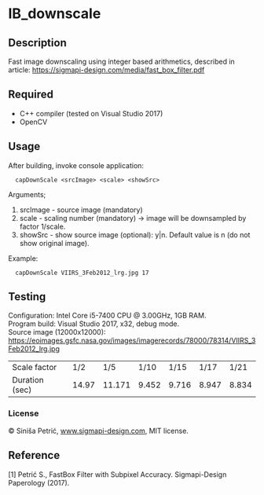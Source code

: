 # IB_downscale
## Description
Fast image downscaling using integer based arithmetics, described in article:
https://sigmapi-design.com/media/fast_box_filter.pdf
## Required
- C++ compiler (tested on Visual Studio 2017) 
- OpenCV
## Usage
After building, invoke console application:

      capDownScale <srcImage> <scale> <showSrc>
Arguments;
 1. srcImage - source image (mandatory)
 2. scale - scaling number (mandatory) -> image will be downsampled by factor 1/scale.
 3. showSrc - show source image (optional): y|n. Default value is n (do not show original image). 
 
Example:

      capDownScale VIIRS_3Feb2012_lrg.jpg 17     
## Testing
Configuration: Intel Core i5-7400 CPU @ 3.00GHz, 1GB RAM.  
Program build: Visual Studio 2017, x32, debug mode.  
Source image (12000x12000): https://eoimages.gsfc.nasa.gov/images/imagerecords/78000/78314/VIIRS_3Feb2012_lrg.jpg
<table>
 <tr>
  <td>
   Scale factor
   </td>
  <td>
   1/2
   </td>  
  <td>
   1/5
   </td>  
<td>
   1/10
   </td>   
  <td>
   1/15
   </td>    
  <td>
   1/17
   </td>     
  <td>
   1/21
   </td>       
 </tr>
 <tr>
  <td>
   Duration (sec)
  </td>
  <td>
   14.97
  </td>
  <td>
   11.171
  </td>
  <td>
   9.452
  </td>
  <td>
   9.716
  </td>
  <td>
   8.947
  </td>
  <td>
   8.834
  </td>
 </tr>
</table>

### License
© Siniša Petrić, www.sigmapi-design.com, MIT license.

## Reference
[1] Petrić S., FastBox Filter with Subpixel Accuracy. Sigmapi-Design Paperology (2017).



